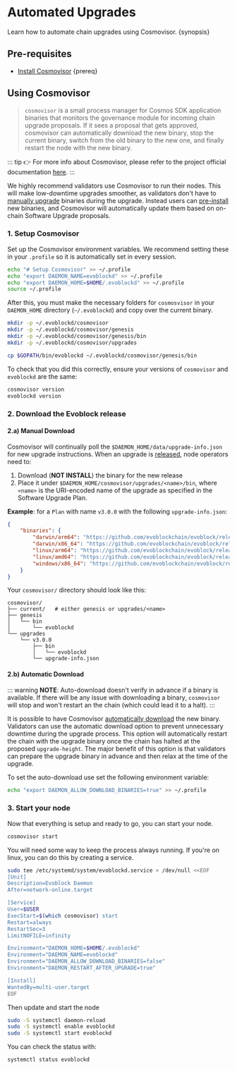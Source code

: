 
<!--
order: 2
-->

# Automated Upgrades

Learn how to automate chain upgrades using Cosmovisor. {synopsis}

## Pre-requisites

- [Install Cosmovisor](https://docs.cosmos.network/main/run-node/cosmovisor.html#installation) {prereq}

## Using Cosmovisor

> `cosmovisor` is a small process manager for Cosmos SDK application binaries that monitors the governance module for incoming chain upgrade proposals. If it sees a proposal that gets approved, cosmovisor can automatically download the new binary, stop the current binary, switch from the old binary to the new one, and finally restart the node with the new binary.

::: tip
👉 For more info about Cosmovisor, please refer to the project official documentation [here](https://docs.cosmos.network/main/run-node/cosmovisor.html).
:::

We highly recommend validators use Cosmovisor to run their nodes. This will make low-downtime upgrades smoother, as validators don't have to [manually upgrade](./manual.md) binaries during the upgrade. Instead users can [pre-install](#manual-download) new binaries, and Cosmovisor will automatically update them based on on-chain Software Upgrade proposals.

### 1. Setup Cosmovisor

Set up the Cosmovisor environment variables. We recommend setting these in your `.profile` so it is automatically set in every session.

```bash
echo "# Setup Cosmovisor" >> ~/.profile
echo "export DAEMON_NAME=evoblockd" >> ~/.profile
echo "export DAEMON_HOME=$HOME/.evoblockd" >> ~/.profile
source ~/.profile
```

After this, you must make the necessary folders for `cosmosvisor` in your `DAEMON_HOME` directory (`~/.evoblockd`) and copy over the current binary.

```bash
mkdir -p ~/.evoblockd/cosmovisor
mkdir -p ~/.evoblockd/cosmovisor/genesis
mkdir -p ~/.evoblockd/cosmovisor/genesis/bin
mkdir -p ~/.evoblockd/cosmovisor/upgrades

cp $GOPATH/bin/evoblockd ~/.evoblockd/cosmovisor/genesis/bin
```

To check that you did this correctly, ensure your versions of `cosmovisor` and `evoblockd` are the same:

```bash
cosmovisor version
evoblockd version
```

### 2. Download the Evoblock release

#### 2.a) Manual Download

Cosmovisor will continually poll the `$DAEMON_HOME/data/upgrade-info.json` for new upgrade instructions. When an upgrade is [released](https://github.com/evoblockchain/evoblock/releases), node operators need to:

1. Download (**NOT INSTALL**) the binary for the new release
2. Place it under `$DAEMON_HOME/cosmovisor/upgrades/<name>/bin`, where `<name>` is the URI-encoded name of the upgrade as specified in the Software Upgrade Plan.

**Example**: for a `Plan` with name `v3.0.0` with the following `upgrade-info.json`:

```json
{
    "binaries": {
        "darwin/arm64": "https://github.com/evoblockchain/evoblock/releases/download/v3.0.0/evoblock_3.0.0_Darwin_arm64.tar.gz",
        "darwin/x86_64": "https://github.com/evoblockchain/evoblock/releases/download/v3.0.0/evoblock_3.0.0_Darwin_x86_64.tar.gz",
        "linux/arm64": "https://github.com/evoblockchain/evoblock/releases/download/v3.0.0/evoblock_3.0.0_Linux_arm64.tar.gz",
        "linux/amd64": "https://github.com/evoblockchain/evoblock/releases/download/v3.0.0/evoblock_3.0.0_Linux_amd64.tar.gz",
        "windows/x86_64": "https://github.com/evoblockchain/evoblock/releases/download/v3.0.0/evoblock_3.0.0_Windows_x86_64.zip"
    }
}
```

Your `cosmovisor/` directory should look like this:

```shell
cosmovisor/
├── current/   # either genesis or upgrades/<name>
├── genesis
│   └── bin
│       └── evoblockd
└── upgrades
    └── v3.0.0
        ├── bin
        │   └── evoblockd
        └── upgrade-info.json
```

#### 2.b) Automatic Download

::: warning
**NOTE**: Auto-download doesn't verify in advance if a binary is available. If there will be any issue with downloading a binary, `cosmovisor` will stop and won't restart an the chain (which could lead it to a halt).
:::

It is possible to have Cosmovisor [automatically download](https://docs.cosmos.network/main/run-node/cosmovisor.html#auto-download) the new binary. Validators can use the automatic download option to prevent unnecessary downtime during the upgrade process. This option will automatically restart the chain with the upgrade binary once the chain has halted at the proposed `upgrade-height`. The major benefit of this option is that validators can prepare the upgrade binary in advance and then relax at the time of the upgrade.

To set the auto-download use set the following environment variable:

```bash
echo "export DAEMON_ALLOW_DOWNLOAD_BINARIES=true" >> ~/.profile
```

### 3. Start your node

Now that everything is setup and ready to go, you can start your node.

```bash
cosmovisor start
```

You will need some way to keep the process always running. If you're on linux, you can do this by creating a service.

```bash
sudo tee /etc/systemd/system/evoblockd.service > /dev/null <<EOF
[Unit]
Description=Evoblock Daemon
After=network-online.target

[Service]
User=$USER
ExecStart=$(which cosmovisor) start
Restart=always
RestartSec=3
LimitNOFILE=infinity

Environment="DAEMON_HOME=$HOME/.evoblockd"
Environment="DAEMON_NAME=evoblockd"
Environment="DAEMON_ALLOW_DOWNLOAD_BINARIES=false"
Environment="DAEMON_RESTART_AFTER_UPGRADE=true"

[Install]
WantedBy=multi-user.target
EOF
```

Then update and start the node

```bash
sudo -S systemctl daemon-reload
sudo -S systemctl enable evoblockd
sudo -S systemctl start evoblockd
```

You can check the status with:

```bash
systemctl status evoblockd
```
